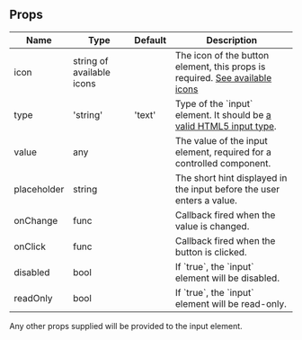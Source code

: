 
## Props
<table>
  <thead>
    <tr>
      <th>Name</th>
      <th>Type</th>
      <th>Default</th>
      <th>Description</th>
    </tr>
  </thead>
  <tbody>
    <tr>
      <td>icon</td>
      <td>string of available icons</td>
      <td></td>
      <td>The icon of the button element, this props is required. <a href="/story/icons--icons">See available icons</a></td>
    </tr>
    <tr>
      <td>type</td>
      <td>'string'</td>
      <td>'text'</td>
      <td>Type of the `input` element. It should be <a href="https://developer.mozilla.org/en-US/docs/Web/HTML/Element/input#Form_%3Cinput%3E_types" target="_blank">a valid HTML5 input type</a>.</td>
    </tr>
    <tr>
      <td>value</td>
      <td>any</td>
      <td></td>
      <td>The value of the input element, required for a controlled component.</td>
    </tr>
    <tr>
      <td>placeholder</td>
      <td>string</td>
      <td></td>
      <td>The short hint displayed in the input before the user enters a value.</td>
    </tr>
    <tr>
      <td>onChange</td>
      <td>func</td>
      <td></td>
      <td>Callback fired when the value is changed.</td>
    </tr>
    <tr>
      <td>onClick</td>
      <td>func</td>
      <td></td>
      <td>Callback fired when the button is clicked.</td>
    </tr>
    <tr>
      <td>disabled</td>
      <td>bool</td>
      <td></td>
      <td>If `true`, the `input` element will be disabled.</td>
    </tr>
    <tr>
      <td>readOnly</td>
      <td>bool</td>
      <td></td>
      <td>If `true`, the `input` element will be read-only.</td>
    </tr>
  </tbody>
</table>

Any other props supplied will be provided to the input element.

